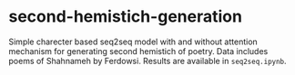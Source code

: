# second-hemistich-generation

Simple charecter based seq2seq model with and without attention mechanism for generating second hemistich of poetry. Data includes poems of Shahnameh by Ferdowsi. Results are available in `seq2seq.ipynb`.
